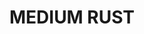 ---
title: "MEDIUM RUST"
price: "TBA"
desc: "Opis nije dostupan"
img_path: "/assets/img/A.MIG-3005.jpg"
brand: AMMO
available: true
cat: "weathering"
subcat: "PIGMENTS (35 mL)"
subsubcat: "SS"
---